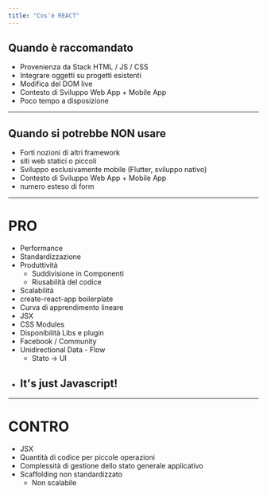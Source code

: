 ```yaml
---
title: "Cos'è REACT"
---
```


<div class="row">
<div class="col-6 align-self-center">

## Quando è raccomandato

</div>
<div class="col-6 text-left">

* Provenienza da Stack HTML / JS / CSS
* Integrare oggetti su progetti esistenti
* Modifica del DOM live
* Contesto di Sviluppo Web App + Mobile App
* Poco tempo a disposizione

</div>
</div>

---

<div class="row">
<div class="col-6 align-self-center">

## Quando si potrebbe NON usare

</div>
<div class="col-6 text-left">

* Forti nozioni di altri framework
* siti web statici o piccoli
* Sviluppo esclusivamente mobile (Flutter, sviluppo nativo)
* Contesto di Sviluppo Web App + Mobile App
* numero esteso di form

</div>
</div>

---

<div class="row">
<div class="col-6 align-self-center">

# PRO

</div>
<div class="col-6 text-left">

* Performance
* Standardizzazione
* Produttività
  * Suddivisione in Componenti
  * Riusabilità del codice
* Scalabilità
* create-react-app boilerplate
* Curva di apprendimento lineare
* JSX
* CSS Modules
* Disponibilità Libs e plugin
* Facebook / Community
* Unidirectional Data - Flow
  * Stato -> UI
* ## It's just Javascript!

</div>
</div>

---

<div class="row">
<div class="col-6 align-self-center">

# CONTRO

</div>
<div class="col-6 text-left">

* JSX
* Quantità di codice per piccole operazioni
* Complessità di gestione dello stato generale applicativo
* Scaffolding non standardizzato 
  * Non scalabile

</div>
</div>
